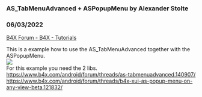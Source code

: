 ###  AS_TabMenuAdvanced + ASPopupMenu by Alexander Stolte
### 06/03/2022
[B4X Forum - B4X - Tutorials](https://www.b4x.com/android/forum/threads/140928/)

This is a example how to use the AS\_TabMenuAdvanced together with the ASPopupMenu.  
![](https://www.b4x.com/android/forum/attachments/129870)  
For this example you need the 2 libs.  
<https://www.b4x.com/android/forum/threads/as-tabmenuadvanced.140907/>  
<https://www.b4x.com/android/forum/threads/b4x-xui-as-popup-menu-on-any-view-beta.121832/>